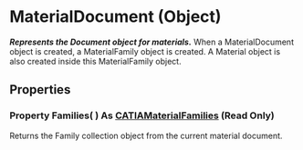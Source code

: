 # MaterialDocument (Object)

**_Represents the Document object for materials._**
When a MaterialDocument object is created, a MaterialFamily object is created. A Material object is also created inside this MaterialFamily object.

## Properties

### Property **Families**( ) As [CATIAMaterialFamilies](../CATMatInterfaces/interface_MaterialFamilies_54108.md) (Read Only)

Returns the Family collection object from the current material document.